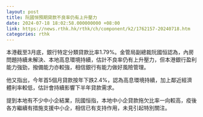 ```yaml
---
layout: post
title: 阮國恒預期貸款不良率仍有上升壓力
date: 2024-07-18 18:02:58.000000000 +08:00
link: https://news.rthk.hk/rthk/ch/component/k2/1762157-20240718.htm
categories: rthk
---
```


本港截至3月底，銀行特定分類貸款比率1.79%。金管局副總裁阮國恒認為，內房問題持續未解決、本地高息環境持續，估計不良率仍有上升壓力，但本港銀行盈利能力強勁，撥備能力亦較強，相信銀行有能力做好風險管理。

他又指出，今年首5個月貸款按年下跌2.4%，認為高息環境持續，加上鄰近經濟體利率較低，估計會持續影響下半年貸款需求。

提到本地有不少中小企結業，阮國恒指，本地中小企貸款拖欠比率一向較高，疫後各方繼續有措施支援中小企，相信已有支持作用，未見引起特別關注。
